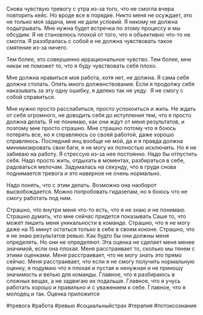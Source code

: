 Снова чувствую тревогу с утра из-за того, что не смогла вчера повторить кейс. Но вроде все в порядке. Никто меня не осуждает, это не только моя задача, мне не дали условий. Я никому не должна подыгрывать. Мне нужна будет встречка по этому процессу и мы обсудим. Я не становлюсь плохой от того, что я объективно что-то не смогла. Я разобралась с собой и не должна чувствовать такое смятение из-за ничего.

Тем более, это совершенно иррациональное чувство. Тем более, мне никак не поможет то, что я буду чувствовать себя плохо.

Мне должна нравиться моя работа, хотя нет, не должна. Я сама себя должна стопать. Опять много долженствования. Если я продолжу себя наказывать за эту одну ошибку, я далеко так не уеду.  Я не смогу с собой справиться. 

Мне нужно просто расслабиться, просто успокоиться и жить. Не ждать от себя огромного, не доводить себя до иступления тем, что я просто должна делать. Я не понимаю, как они ждут от меня результатов, и поэтому мне просто страшно. Мне страшно потому что я боюсь потерять все, но я справляюсь со своей работой, даже хорошо справляюсь. Последний инц вообще не мой, да и я правда должна минимизировать свои баги, я не могу их полностью исключить. Но я не забиваю на работу. Я стрессую из-за нее постоянно. Надо бы отпустить себя. Надо просто жить, отдыхать в моментах, разбираться в себе, радоваться мелочам. Задумалась на секунду, что в груди снова поднимается тревога и это наверное не очень нормально. 

Надо понять, что с этим делать. Возможно она наоборот высвобождается. Можно попробовать гидазепам, но я боюсь что не смогу работать под ним. 

Страшно, что внутри меня что-то есть, что я не знаю и не понимаю.  Страшно думать, что мне сейчас придется показывать Саше то, что может лишить меня уникальности в команде. Страшно, что я не могу даже на 15 минут остаться только в себе в своем коконе. Страшно, что я не знаю результатов ревью. Как будто бы они должны меня определять. Но они не определяют. Эта оценка не сделает меня менее значимой, если она плохая. Меня расстраивает то, сколько мы тянем с этими оценками. Меня расстраивает, что не могу знать это прямо сейчас. Меня расстраивает, что если я не смогу получить нормальную оценку, я подумаю что я плохая и пустая и ненужная и не приношу значимость и велью для команды. Главное, что я разбираюсь в сложных вещах, а не задвигаю их подальше. Главное, что я учусь работать хорошо и правильно и с уважением к себе. Главное, что я молодец и так. Оценка приложится

#тревога #работа #ревью #cоциальныйстрах #терапия #потоксознания 